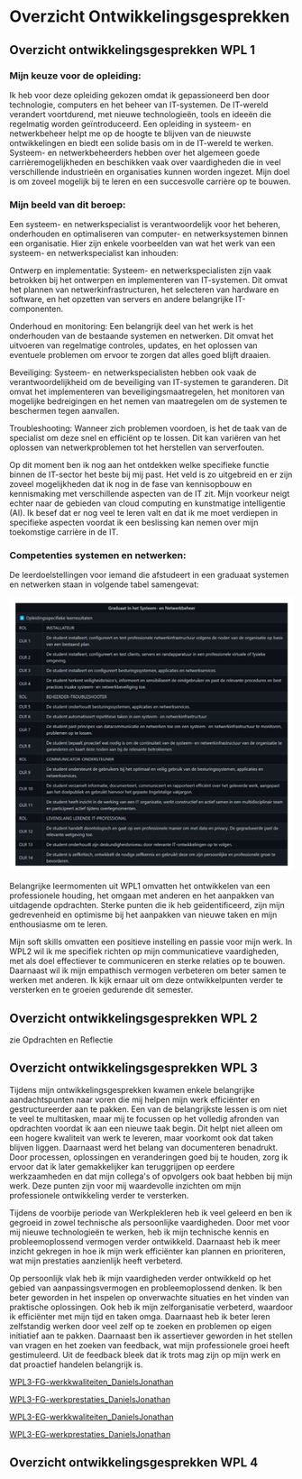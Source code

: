 # Overzicht Ontwikkelingsgesprekken

## Overzicht ontwikkelingsgesprekken WPL 1

### Mijn keuze voor de opleiding:

Ik heb voor deze opleiding gekozen omdat ik gepassioneerd ben door technologie, computers en het beheer van IT-systemen. De IT-wereld verandert voortdurend, met nieuwe technologieën, tools en ideeën die regelmatig worden geïntroduceerd. Een opleiding in systeem- en netwerkbeheer helpt me op de hoogte te blijven van de nieuwste ontwikkelingen en biedt een solide basis om in de IT-wereld te werken. Systeem- en netwerkbeheerders hebben over het algemeen goede carrièremogelijkheden en beschikken vaak over vaardigheden die in veel verschillende industrieën en organisaties kunnen worden ingezet. Mijn doel is om zoveel mogelijk bij te leren en een succesvolle carrière op te bouwen.

### Mijn beeld van dit beroep:

Een systeem- en netwerkspecialist is verantwoordelijk voor het beheren, onderhouden en optimaliseren van computer- en netwerksystemen binnen een organisatie. Hier zijn enkele voorbeelden van wat het werk van een systeem- en netwerkspecialist kan inhouden:

Ontwerp en implementatie: Systeem- en netwerkspecialisten zijn vaak betrokken bij het ontwerpen en implementeren van IT-systemen. Dit omvat het plannen van netwerkinfrastructuren, het selecteren van hardware en software, en het opzetten van servers en andere belangrijke IT-componenten.

Onderhoud en monitoring: Een belangrijk deel van het werk is het onderhouden van de bestaande systemen en netwerken. Dit omvat het uitvoeren van regelmatige controles, updates, en het oplossen van eventuele problemen om ervoor te zorgen dat alles goed blijft draaien.

Beveiliging: Systeem- en netwerkspecialisten hebben ook vaak de verantwoordelijkheid om de beveiliging van IT-systemen te garanderen. Dit omvat het implementeren van beveiligingsmaatregelen, het monitoren van mogelijke bedreigingen en het nemen van maatregelen om de systemen te beschermen tegen aanvallen.

Troubleshooting: Wanneer zich problemen voordoen, is het de taak van de specialist om deze snel en efficiënt op te lossen. Dit kan variëren van het oplossen van netwerkproblemen tot het herstellen van serverfouten.
 
Op dit moment ben ik nog aan het ontdekken welke specifieke functie binnen de IT-sector het beste bij mij past. Het veld is zo uitgebreid en er zijn zoveel mogelijkheden dat ik nog in de fase van kennisopbouw en kennismaking met verschillende aspecten van de IT zit. Mijn voorkeur neigt echter naar de gebieden van cloud computing en kunstmatige intelligentie (AI). Ik besef dat er nog veel te leren valt en dat ik me moet verdiepen in specifieke aspecten voordat ik een beslissing kan nemen over mijn toekomstige carrière in de IT.

### Competenties systemen en netwerken:

De leerdoelstellingen voor iemand die afstudeert in een graduaat systemen en netwerken staan in volgende tabel samengevat:

![logboek1!](../images/OLR's_transp.png)

Belangrijke leermomenten uit WPL1 omvatten het ontwikkelen van een professionele houding, het omgaan met anderen en het aanpakken van uitdagende opdrachten. Sterke punten die ik heb geïdentificeerd, zijn mijn gedrevenheid en optimisme bij het aanpakken van nieuwe taken en mijn enthousiasme om te leren.

Mijn soft skills omvatten een positieve instelling en passie voor mijn werk. In WPL2 wil ik me specifiek richten op mijn communicatieve vaardigheden, met als doel effectiever te communiceren en sterke relaties op te bouwen. Daarnaast wil ik mijn empathisch vermogen verbeteren om beter samen te werken met anderen. Ik kijk ernaar uit om deze ontwikkelpunten verder te versterken en te groeien gedurende dit semester.

## Overzicht ontwikkelingsgesprekken WPL 2

zie Opdrachten en Reflectie

## Overzicht ontwikkelingsgesprekken WPL 3

Tijdens mijn ontwikkelingsgesprekken kwamen enkele belangrijke aandachtspunten naar voren die mij helpen mijn werk efficiënter en gestructureerder aan te pakken. Een van de belangrijkste lessen is om niet te veel te multitasken, maar mij te focussen op het volledig afronden van opdrachten voordat ik aan een nieuwe taak begin. Dit helpt niet alleen om een hogere kwaliteit van werk te leveren, maar voorkomt ook dat taken blijven liggen. Daarnaast werd het belang van documenteren benadrukt. Door processen, oplossingen en veranderingen goed bij te houden, zorg ik ervoor dat ik later gemakkelijker kan teruggrijpen op eerdere werkzaamheden en dat mijn collega's of opvolgers ook baat hebben bij mijn werk. Deze punten zijn voor mij waardevolle inzichten om mijn professionele ontwikkeling verder te versterken.

Tijdens de voorbije periode van Werkplekleren heb ik veel geleerd en ben ik gegroeid in zowel technische als persoonlijke vaardigheden. Door met voor mij nieuwe technologieën te werken, heb ik mijn technische kennis en probleemoplossend vermogen verder ontwikkeld. Daarnaast heb ik meer inzicht gekregen in hoe ik mijn werk efficiënter kan plannen en prioriteren, wat mijn prestaties aanzienlijk heeft verbeterd.

Op persoonlijk vlak heb ik mijn vaardigheden verder ontwikkeld op het gebied van aanpassingsvermogen en probleemoplossend denken. Ik ben beter geworden in het inspelen op onverwachte situaties en het vinden van praktische oplossingen. Ook heb ik mijn zelforganisatie verbeterd, waardoor ik efficiënter met mijn tijd en taken omga. Daarnaast heb ik beter leren zelfstandig werken door veel zelf op te zoeken en problemen op eigen initiatief aan te pakken. Daarnaast ben ik assertiever geworden in het stellen van vragen en het zoeken van feedback, wat mijn professionele groei heeft gestimuleerd. Uit de feedback bleek dat ik trots mag zijn op mijn werk en dat proactief handelen belangrijk is.


[WPL3-FG-werkkwaliteiten_DanielsJonathan](https://github.com/PXL-Digital-SNE-Werkplekleren/portfolio-JonathanDanielsPXL/blob/main/WPL3-FG-werkkwaliteiten_DanielsJonathan.pdf)

[WPL3-FG-werkprestaties_DanielsJonathan](https://github.com/PXL-Digital-SNE-Werkplekleren/portfolio-JonathanDanielsPXL/blob/main/WPL3-FG-werkprestaties_DanielsJonathan.pdf)

[WPL3-EG-werkkwaliteiten_DanielsJonathan](https://github.com/PXL-Digital-SNE-Werkplekleren/portfolio-JonathanDanielsPXL/blob/main/WPL3-EG-werkkwaliteiten_DanielsJonathan.pdf)

[WPL3-EG-werkprestaties_DanielsJonathan](https://github.com/PXL-Digital-SNE-Werkplekleren/portfolio-JonathanDanielsPXL/blob/main/WPL3-EG-werkprestaties_DanielsJonathan.pdf)

## Overzicht ontwikkelingsgesprekken WPL 4
